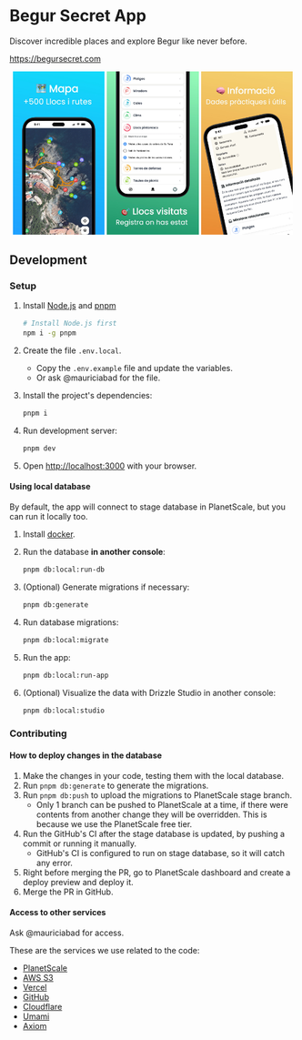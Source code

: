 # Begur Secret App

Discover incredible places and explore Begur like never before.

<https://begursecret.com>

<p align="center" width="100%">
  <img src="./public/screenshots/map.jpg" width="32%" />
  <img src="./public/screenshots/visits.jpg" width="32%" />
  <img src="./public/screenshots/info.jpg"  width="32%"/>
</p>

## Development

### Setup

1. Install [Node.js](https://nodejs.org/en/download/package-manager) and [pnpm](https://pnpm.io/)

   ```bash
   # Install Node.js first
   npm i -g pnpm
   ```

1. Create the file `.env.local`.

   - Copy the `.env.example` file and update the variables.
   - Or ask @mauriciabad for the file.

1. Install the project's dependencies:

   ```bash
   pnpm i
   ```

1. Run development server:

   ```bash
   pnpm dev
   ```

1. Open <http://localhost:3000> with your browser.

#### Using local database

By default, the app will connect to stage database in PlanetScale, but you can run it locally too.

1. Install [docker](https://www.docker.com/products/docker-desktop/).
1. Run the database **in another console**:

   ```bash
   pnpm db:local:run-db
   ```

1. (Optional) Generate migrations if necessary:

   ```bash
   pnpm db:generate
   ```

1. Run database migrations:

   ```bash
   pnpm db:local:migrate
   ```

1. Run the app:

   ```bash
   pnpm db:local:run-app
   ```

1. (Optional) Visualize the data with Drizzle Studio in another console:

   ```bash
   pnpm db:local:studio
   ```

### Contributing

#### How to deploy changes in the database

1. Make the changes in your code, testing them with the local database.
1. Run `pnpm db:generate` to generate the migrations.
1. Run `pnpm db:push` to upload the migrations to PlanetScale stage branch.
   - Only 1 branch can be pushed to PlanetScale at a time, if there were contents from another change they will be overridden. This is because we use the PlanetScale free tier.
1. Run the GitHub's CI after the stage database is updated, by pushing a commit or running it manually.
   - GitHub's CI is configured to run on stage database, so it will catch any error.
1. Right before merging the PR, go to PlanetScale dashboard and create a deploy preview and deploy it.
1. Merge the PR in GitHub.

#### Access to other services

Ask @mauriciabad for access.

These are the services we use related to the code:

- [PlanetScale](https://app.planetscale.com/begursecret/descobreix-begur-app)
- [AWS S3](https://aws.amazon.com/s3)
- [Vercel](https://vercel.com/mauriciabad/begursecret)
- [GitHub](https://github.com/mauriciabad/begursecret)
- [Cloudflare](https://www.cloudflare.com)
- [Umami](https://analytics.eu.umami.is/websites/05dcd962-e08b-4cff-82a6-b0a62c4177a3)
- [Axiom](https://app.axiom.co/begursecret-7ctw/dashboards/vercel)
